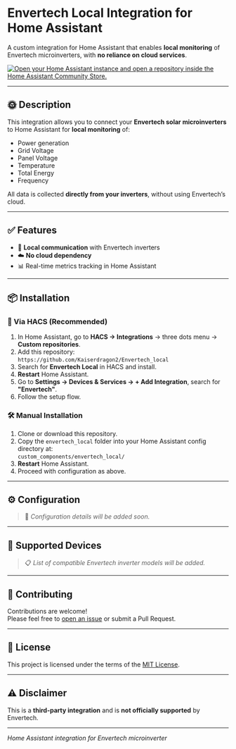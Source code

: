 # Envertech Local Integration for Home Assistant

A custom integration for Home Assistant that enables **local monitoring** of Envertech microinverters, with **no reliance on cloud services**.

[![Open your Home Assistant instance and open a repository inside the Home Assistant Community Store.](https://my.home-assistant.io/badges/hacs_repository.svg)](https://my.home-assistant.io/redirect/hacs_repository/?owner=Kaiserdragon2&repository=Envertech_local&category=integration)

---

## 🌞 Description

This integration allows you to connect your **Envertech solar microinverters** to Home Assistant for **local monitoring** of:

- Power generation  
- Grid Voltage  
- Panel Voltage
- Temperature
- Total Energy
- Frequency

All data is collected **directly from your inverters**, without using Envertech’s cloud.

---

## ✅ Features

- 🔌 **Local communication** with Envertech inverters  
- ☁️ **No cloud dependency**  
- 📊 Real-time metrics tracking in Home Assistant  

---

## 📦 Installation

### 🧰 Via HACS (Recommended)

1. In Home Assistant, go to **HACS → Integrations** → three dots menu → **Custom repositories**.
2. Add this repository:  
   `https://github.com/Kaiserdragon2/Envertech_local`
3. Search for **Envertech Local** in HACS and install.
4. **Restart** Home Assistant.
5. Go to **Settings → Devices & Services → + Add Integration**, search for **"Envertech"**.
6. Follow the setup flow.

### 🛠️ Manual Installation

1. Clone or download this repository.
2. Copy the `envertech_local` folder into your Home Assistant config directory at:  
   `custom_components/envertech_local/`
3. **Restart** Home Assistant.
4. Proceed with configuration as above.

---

## ⚙️ Configuration

> 🔧 *Configuration details will be added soon.*

---

## 📡 Supported Devices

> 📋 *List of compatible Envertech inverter models will be added.*

---

## 🤝 Contributing

Contributions are welcome!  
Please feel free to [open an issue](https://github.com/Kaiserdragon2/Envertech_local/issues) or submit a Pull Request.

---

## 📄 License

This project is licensed under the terms of the [MIT License](https://github.com/Kaiserdragon2/Envertech_local/blob/main/LICENSE).

---

## ⚠️ Disclaimer

This is a **third-party integration** and is **not officially supported** by Envertech.

---

*Home Assistant integration for Envertech microinverter*
